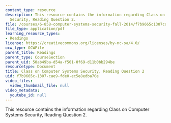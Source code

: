 ```yaml
---
content_type: resource
description: This resource contains the information regarding Class on Computer Systems
  Security, Reading Question 2.
file: /courses/6-858-computer-systems-security-fall-2014/f7b9665c1307cae9fde0ec5e8edba70e_MIT6_858F14_Reading2.pdf
file_type: application/pdf
learning_resource_types:
- Readings
license: https://creativecommons.org/licenses/by-nc-sa/4.0/
ocw_type: OCWFile
parent_title: Readings
parent_type: CourseSection
parent_uid: 50ab49ba-d54a-f501-0f69-d11b0bb294be
resourcetype: Document
title: Class on Computer Systems Security, Reading Question 2
uid: f7b9665c-1307-cae9-fde0-ec5e8edba70e
video_files:
  video_thumbnail_file: null
video_metadata:
  youtube_id: null
---
```

This resource contains the information regarding Class on Computer Systems Security, Reading Question 2.